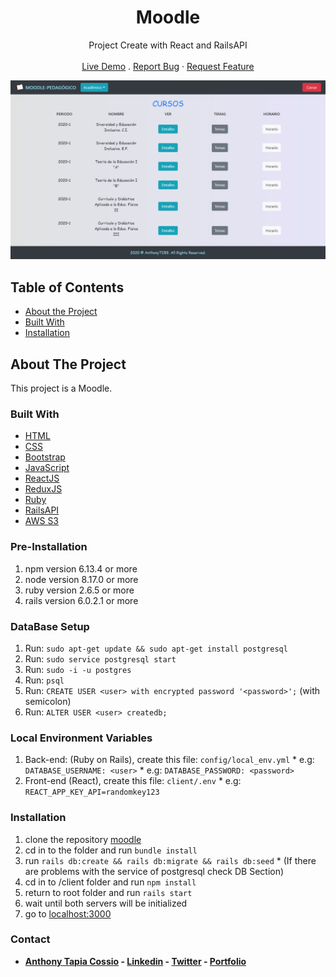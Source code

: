 <p align="center">
  <h1 align="center">Moodle</h1>
  <p align="center">
    Project Create with React and RailsAPI
    <br>
    <br>
    <a href="https://moodle-pedagogico.herokuapp.com/" target="_blank">Live Demo</a>
    .
    <a href="https://github.com/AnthonyTC89/moodle/issues">Report Bug</a>
    ·
    <a href="https://github.com/AnthonyTC89/moodle/issues">Request Feature</a>
  </p>
</p>

![Screenshot](/screenshots/01.png)

<!-- TABLE OF CONTENTS -->
## Table of Contents

* [About the Project](#about-the-project)
* [Built With](#built-with)
* [Installation](#installation)

<!-- ABOUT THE PROJECT -->
## About The Project

This project is a Moodle.

### Built With
* [HTML](https://www.w3.org/html/)
* [CSS](https://www.w3.org/Style/CSS/)
* [Bootstrap](https://getbootstrap.com/)
* [JavaScript](https://www.javascript.com/)
* [ReactJS](https://reactjs.org/)
* [ReduxJS](https://redux.js.org/)
* [Ruby](https://www.ruby-lang.org/en/)
* [RailsAPI](https://rubyonrails.org/)
* [AWS S3](https://aws.amazon.com/s3/)

### Pre-Installation
  1. npm version 6.13.4 or more
  2. node version 8.17.0 or more
  3. ruby version 2.6.5 or more
  4. rails version 6.0.2.1 or more

### DataBase Setup
  1. Run: `sudo apt-get update && sudo apt-get install postgresql`
  2. Run: `sudo service postgresql start`
  3. Run: `sudo -i -u postgres`
  4. Run: `psql`
  5. Run: `CREATE USER <user> with encrypted password '<password>';` (with semicolon)
  6. Run: `ALTER USER <user> createdb;` 

### Local Environment Variables
  1. Back-end: (Ruby on Rails), create this file: `config/local_env.yml`
    * e.g: `DATABASE_USERNAME: <user>`
    * e.g: `DATABASE_PASSWORD: <password>`
  2. Front-end (React), create this file: `client/.env`
    * e.g: `REACT_APP_KEY_API=randomkey123`

### Installation
  1. clone the repository [moodle](https://github.com/AnthonyTC89/moodle)
  2. cd in to the folder and run `bundle install`
  3. run `rails db:create && rails db:migrate && rails db:seed`
    * (If there are problems with the service of postgresql check DB Section) 
  4. cd in to /client folder and run `npm install`
  5. return to root folder and run `rails start`
  6. wait until both servers will be initialized
  7. go to [localhost:3000](http://localhost:3000)
  
### Contact

* **[Anthony Tapia Cossio](https://github.com/AnthonyTC89) - [Linkedin](linkedin.com/in/anthony-tapia-cossio) - [Twitter](https://twitter.com/ptonypTC) - [Portfolio](https://portfolio-anthony.herokuapp.com/)**
